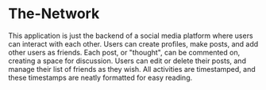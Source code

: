 # The-Network

This application is just the backend of a social media platform where users can interact with each other. Users can create profiles, make posts, and add other users as friends. Each post, or "thought", can be commented on, creating a space for discussion. Users can edit or delete their posts, and manage their list of friends as they wish. All activities are timestamped, and these timestamps are neatly formatted for easy reading. 
